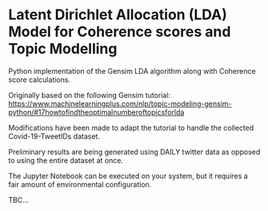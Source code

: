 # Latent Dirichlet Allocation (LDA) Model for Coherence scores and Topic Modelling

Python implementation of the Gensim LDA algorithm along with Coherence score calculations. 

Originally based on the following Gensim tutorial: https://www.machinelearningplus.com/nlp/topic-modeling-gensim-python/#17howtofindtheoptimalnumberoftopicsforlda

Modifications have been made to adapt the tutorial to handle the collected Covid-19-TweetIDs dataset. 

Preliminary results are being generated using DAILY twitter data as opposed to using the entire dataset at once.

The Jupyter Notebook can be executed on your system, but it requires a fair amount of environmental configuration.

TBC...
